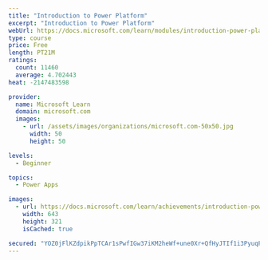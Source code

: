 ```yaml
---
title: "Introduction to Power Platform"
excerpt: "Introduction to Power Platform"
webUrl: https://docs.microsoft.com/learn/modules/introduction-power-platform/
type: course
price: Free
length: PT21M
ratings:
  count: 11460
  average: 4.702443
heat: -2147483598

provider:
  name: Microsoft Learn
  domain: microsoft.com
  images:
    - url: /assets/images/organizations/microsoft.com-50x50.jpg
      width: 50
      height: 50

levels:
  - Beginner

topics:
  - Power Apps

images:
  - url: https://docs.microsoft.com/learn/achievements/introduction-power-platform-social.png
    width: 643
    height: 321
    isCached: true

secured: "YOZ0jFlKZdpikPpTCAr1sPwfIGw37iKM2heWf+une0Xr+QfHyJTIf1i3PyuqPU3kj/RvUkg4XFDrm5LDl6aiIqhmAnDMUEAZ11uVt9PY6BXy1vRRJy4m+LBB7WDG2MPOAx/QOMkCGcY1fdaLyqnIRqWLwCI8PGHieQmaTNM182WmB4TLBKdlnxU+K/kZcMo7qpfLCxPKkrMi4XJhwzuFGBMctjds8zzxut/W+gSAUJP3vgYsQ5zmSKVhYM6uBFUHM7qhIPJ9CXUtcPbye6M5a473Zku3Og39CjC+/eb+HsnXbsPV9v4LFeuZi8PurC5PwalwasU3sBeWUAR8NYo4sSrASFr3eh/kTL2Wzp/ge2USLPX2BYpnYGPf2iQ1RJuaNXBAHvS0URrySVwM5Sv8AP2S44JaemO7O8sT6mm7Jv4=;9xQ8TVeRBqQOkH/qP0Ebdg=="
---
```


